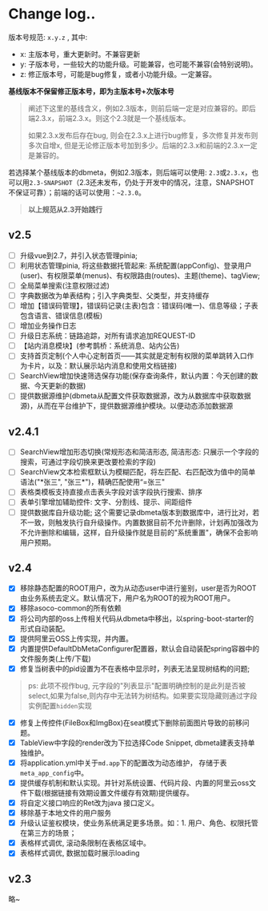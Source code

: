# Change log..

版本号规范: `x.y.z` , 其中:

- x: 主版本号，重大更新时。不兼容更新
- y: 子版本号，一些较大的功能升级。可能兼容，也可能不兼容(会特别说明)。
- z: 修正版本号，可能是bug修复，或者小功能升级。一定兼容。

**基线版本不保留修正版本号，即为主版本号+次版本号**

> 阐述下这里的基线含义，例如2.3版本，则前后端一定是对应兼容的。即后端2.3.x，前端2.3.x。则这个2.3就是一个基线版本。
>
> 如果2.3.x发布后存在bug, 则会在2.3.x上进行bug修复，多次修复并发布则多次自增x, 但是无论修正版本号加到多少。后端的2.3.x和前端的2.3.x一定是兼容的。

若选择某个基线版本的dbmeta，例如2.3版本，则后端可以使用: `2.3`或`2.3.x`，也可以用`2.3-SNAPSHOT`（2.3还未发布，仍处于开发中的情况，注意，SNAPSHOT不保证可靠）；前端的话可以使用：`~2.3.0`。

> **以上规范从2.3开始践行**

## v2.5
* [ ]  升级vue到2.7，并引入状态管理pinia;
* [ ]  利用状态管理pinia, 将这些数据托管起来: 系统配置(appConfig)、登录用户(user)、有权限菜单(menus)、有权限路由(routes)、主题(theme)、tagView;
* [ ]  全局菜单搜索(注意权限过滤)
* [ ]  字典数据改为单表结构；引入字典类型、父类型，并支持缓存
* [ ]  增加【错误码管理】，错误码记录(主表)包含：错误码(唯一)、信息等级；子表包含语言、错误信息(模板)
* [ ]  增加业务操作日志
* [ ]  升级日志系统：链路追踪，对所有请求追加REQUEST-ID
* [ ]  【站内消息模块】(参考鹊桥：系统消息、站内公告)
* [ ]  支持首页定制(个人中心定制首页——其实就是定制有权限的菜单跳转入口作为卡片，以及：默认展示站内消息和使用文档链接)
* [ ]  SearchView增加快速筛选保存功能(保存查询条件，默认内置：今天创建的数据、今天更新的数据)
* [ ]  提供数据源维护(dbmeta从配置文件获取数据源，改为从数据库中获取数据源)，从而在平台维护下，提供数据源维护模块。以便动态添加数据源

## v2.4.1
* [ ]  SearchView增加形态切换(常规形态和简洁形态, 简洁形态: 只展示一个字段的搜索，可通过字段切换来更改要检索的字段)
* [ ]  SearchView文本检索框默认为模糊匹配，将左匹配、右匹配改为值中的简单语法("\*张三", "张三\*")，精确匹配使用“=张三"
* [ ]  表格类模板支持直接点击表头字段对该字段执行搜索、排序
* [ ]  表单引擎增加辅助控件:  文字、分割线、提示、间距组件
* [ ]  提供数据库自升级功能; 这个需要记录dbmeta版本到数据库中，进行比对，若不一致，则触发执行自升级操作。内置数据目前不允许删除，计划再加强改为不允许删除和编辑，这样，自升级操作就是目前的"系统重置"，确保不会影响用户预期。

## v2.4

* [X]  移除静态配置的ROOT用户，改为从动态user中进行鉴别，user是否为ROOT由业务系统去定义。默认情况下，用户名为ROOT的视为ROOT用户。
* [X]  移除asoco-common的所有依赖
* [X]  将公司内部的oss上传相关代码从dbmeta中移出，以spring-boot-starter的形式自动装配。
* [X]  提供阿里云OSS上传实现，并内置。
* [X]  内置提供DefaultDbMetaConfigurer配置器，默认会自动装配spring容器中的文件服务类(上传/下载)
* [X]  修复当树表中的pid设置为不在表格中显示时，列表无法呈现树结构的问题;
  > ps: 此项不视作bug, 元字段的"列表显示"配置明确控制的是此列是否被select,如果为false,则内存中无法转为树结构。如果要实现隐藏则通过字段实例配置`hidden`实现
  >
* [X]  修复上传控件(FileBox和ImgBox)在seat模式下删除前面图片导致的前移问题。
* [X]  TableView中字段的render改为下拉选择Code Snippet, dbmeta建表支持单独维护。
* [X]  将application.yml中关于`md.app`下的配置改为动态维护， 存储于表`meta_app_config`中。
* [X]  提供缓存机制和默认实现。并针对系统设置、代码片段、内置的阿里云oss文件下载(根据链接有效期设置文件缓存有效期)提供缓存。
* [X]  将自定义接口响应的Ret改为java 接口定义。
* [X]  移除基于本地文件的用户服务
* [X]  升级认证鉴权模块，使业务系统满足更多场景。如：1. 用户、角色、权限托管在第三方的场景；
* [X]  表格样式调优, 滚动条限制在表格区域中。
* [X]  表格样式调优, 数据加载时展示loading

## v2.3

略~
